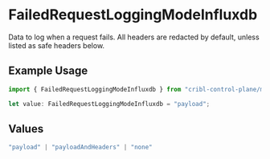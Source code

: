 # FailedRequestLoggingModeInfluxdb

Data to log when a request fails. All headers are redacted by default, unless listed as safe headers below.

## Example Usage

```typescript
import { FailedRequestLoggingModeInfluxdb } from "cribl-control-plane/models/operations";

let value: FailedRequestLoggingModeInfluxdb = "payload";
```

## Values

```typescript
"payload" | "payloadAndHeaders" | "none"
```